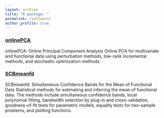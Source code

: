 ```yaml
---
layout: archive
title: "R package: "
permalink: /software/
author_profile: true
---
```


### [onlinePCA](https://cran.r-project.org/web/packages/onlinePCA/index.html)
onlinePCA: Online Principal Component Analysis
Online PCA for multivariate and functional data using perturbation methods, low-rank incremental methods, and stochastic optimization methods.


### [SCBmeanfd](https://cran.r-project.org/web/packages/SCBmeanfd/index.html)
SCBmeanfd: Simultaneous Confidence Bands for the Mean of Functional Data
Statistical methods for estimating and inferring the mean of functional data. The methods include simultaneous confidence bands, local polynomial fitting, bandwidth selection by plug-in and cross-validation, goodness-of-fit tests for parametric models, equality tests for two-sample problems, and plotting functions.
